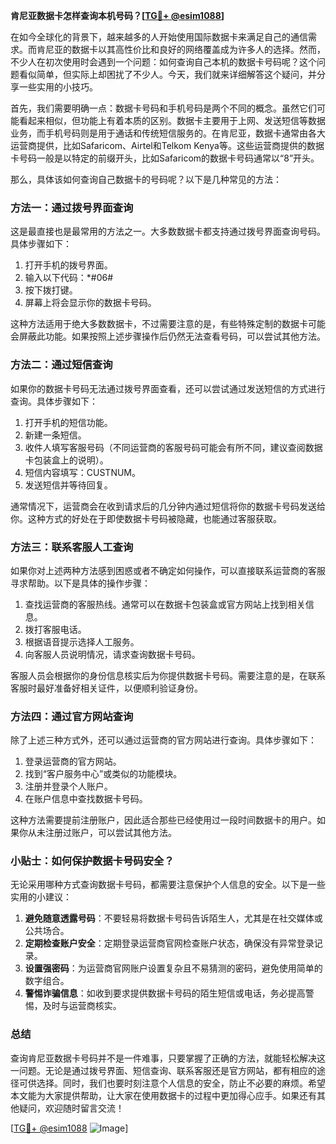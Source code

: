 **肯尼亚数据卡怎样查询本机号码？[[TG💪+ @esim1088](https://t.me/s/esim1088)]**

在如今全球化的背景下，越来越多的人开始使用国际数据卡来满足自己的通信需求。而肯尼亚的数据卡以其高性价比和良好的网络覆盖成为许多人的选择。然而，不少人在初次使用时会遇到一个问题：如何查询自己本机的数据卡号码呢？这个问题看似简单，但实际上却困扰了不少人。今天，我们就来详细解答这个疑问，并分享一些实用的小技巧。

首先，我们需要明确一点：数据卡号码和手机号码是两个不同的概念。虽然它们可能看起来相似，但功能上有着本质的区别。数据卡主要用于上网、发送短信等数据业务，而手机号码则是用于通话和传统短信服务的。在肯尼亚，数据卡通常由各大运营商提供，比如Safaricom、Airtel和Telkom Kenya等。这些运营商提供的数据卡号码一般是以特定的前缀开头，比如Safaricom的数据卡号码通常以“8”开头。

那么，具体该如何查询自己数据卡的号码呢？以下是几种常见的方法：

### 方法一：通过拨号界面查询

这是最直接也是最常用的方法之一。大多数数据卡都支持通过拨号界面查询号码。具体步骤如下：

1. 打开手机的拨号界面。
2. 输入以下代码：*#06#
3. 按下拨打键。
4. 屏幕上将会显示你的数据卡号码。

这种方法适用于绝大多数数据卡，不过需要注意的是，有些特殊定制的数据卡可能会屏蔽此功能。如果按照上述步骤操作后仍然无法查看号码，可以尝试其他方法。

### 方法二：通过短信查询

如果你的数据卡号码无法通过拨号界面查看，还可以尝试通过发送短信的方式进行查询。具体步骤如下：

1. 打开手机的短信功能。
2. 新建一条短信。
3. 收件人填写客服号码（不同运营商的客服号码可能会有所不同，建议查阅数据卡包装盒上的说明）。
4. 短信内容填写：CUSTNUM。
5. 发送短信并等待回复。

通常情况下，运营商会在收到请求后的几分钟内通过短信将你的数据卡号码发送给你。这种方式的好处在于即使数据卡号码被隐藏，也能通过客服获取。

### 方法三：联系客服人工查询

如果你对上述两种方法感到困惑或者不确定如何操作，可以直接联系运营商的客服寻求帮助。以下是具体的操作步骤：

1. 查找运营商的客服热线。通常可以在数据卡包装盒或官方网站上找到相关信息。
2. 拨打客服电话。
3. 根据语音提示选择人工服务。
4. 向客服人员说明情况，请求查询数据卡号码。

客服人员会根据你的身份信息核实后为你提供数据卡号码。需要注意的是，在联系客服时最好准备好相关证件，以便顺利验证身份。

### 方法四：通过官方网站查询

除了上述三种方式外，还可以通过运营商的官方网站进行查询。具体步骤如下：

1. 登录运营商的官方网站。
2. 找到“客户服务中心”或类似的功能模块。
3. 注册并登录个人账户。
4. 在账户信息中查找数据卡号码。

这种方法需要提前注册账户，因此适合那些已经使用过一段时间数据卡的用户。如果你从未注册过账户，可以尝试其他方法。

### 小贴士：如何保护数据卡号码安全？

无论采用哪种方式查询数据卡号码，都需要注意保护个人信息的安全。以下是一些实用的小建议：

1. **避免随意透露号码**：不要轻易将数据卡号码告诉陌生人，尤其是在社交媒体或公共场合。
2. **定期检查账户安全**：定期登录运营商官网检查账户状态，确保没有异常登录记录。
3. **设置强密码**：为运营商官网账户设置复杂且不易猜测的密码，避免使用简单的数字组合。
4. **警惕诈骗信息**：如收到要求提供数据卡号码的陌生短信或电话，务必提高警惕，及时与运营商核实。

### 总结

查询肯尼亚数据卡号码并不是一件难事，只要掌握了正确的方法，就能轻松解决这一问题。无论是通过拨号界面、短信查询、联系客服还是官方网站，都有相应的途径可供选择。同时，我们也要时刻注意个人信息的安全，防止不必要的麻烦。希望本文能为大家提供帮助，让大家在使用数据卡的过程中更加得心应手。如果还有其他疑问，欢迎随时留言交流！

[[TG💪+ @esim1088](https://t.me/s/esim1088) ![Image](https://i.postimg.cc/4NQfJmqS/Snipaste-2025-05-13-00-14-12.png)]